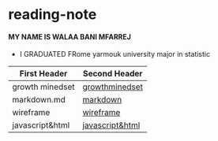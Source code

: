 # reading-note
#### MY NAME IS WALAA BANI MFARREJ 
* I GRADUATED FRome yarmouk university major in statistic 

| First Header  | Second Header |
| ------------- | ------------- |
| growth minedset  | [growthminedset](http://walaamohammad.github.io/reading-note/growthminedset) |
| markdown.md | [markdown](https:///walaamohammad.github.io/reading-note/markdown)  |
| wireframe | [wireframe](https:///walaamohammad.github.io/reading-note/wireframe&html)|
| javascript&html  | [javascript&html](https:///walaamohammad.github.io/reading-note/javascripts) |